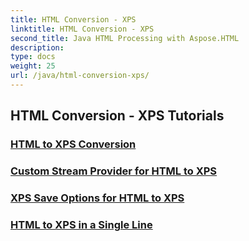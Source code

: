 ```yaml
---
title: HTML Conversion - XPS
linktitle: HTML Conversion - XPS
second_title: Java HTML Processing with Aspose.HTML
description: 
type: docs
weight: 25
url: /java/html-conversion-xps/
---
```


## HTML Conversion - XPS Tutorials
### [HTML to XPS Conversion](./html-to-xps/)
### [Custom Stream Provider for HTML to XPS](./custom-stream-provider-html-to-xps/)
### [XPS Save Options for HTML to XPS](./xps-save-options-html-to-xps/)
### [HTML to XPS in a Single Line](./html-to-xps-in-single-line/)